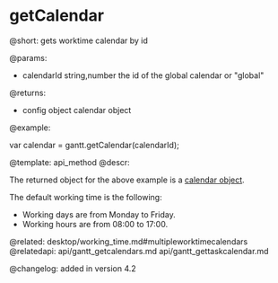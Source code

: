 getCalendar
=============


@short:
	gets worktime calendar by id

@params:
* calendarId		string,number		the id of the global calendar or "global"

@returns:
- config		object		calendar object


@example:

var calendar = gantt.getCalendar(calendarId);

@template:	api_method
@descr:

The returned object for the above example is a [calendar object](api/gantt_calendar_other.md).

The default working time is the following:

- Working days are from Monday to Friday.
- Working hours are from 08:00 to 17:00.


@related:
desktop/working_time.md#multipleworktimecalendars
@relatedapi:
api/gantt_getcalendars.md
api/gantt_gettaskcalendar.md

@changelog:
added in version 4.2